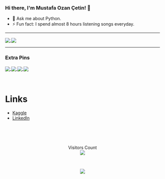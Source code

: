 ### Hi there, I'm Mustafa Ozan Çetin! 👋

<!-- 🌱 I’m currently learning about AI. -->
- 💬 Ask me about Python.
- ⚡ Fun fact: I spend almost 8 hours listening songs everyday.

<!--
**Languages and Tools:**  

<code><img height="40" src="https://raw.githubusercontent.com/github/explore/80688e429a7d4ef2fca1e82350fe8e3517d3494d/topics/python/python.png"></code>
<code><img height="40" src="https://raw.githubusercontent.com/github/explore/80688e429a7d4ef2fca1e82350fe8e3517d3494d/topics/flask/flask.png"></code>
<code><img height="40" src="https://raw.githubusercontent.com/github/explore/80688e429a7d4ef2fca1e82350fe8e3517d3494d/topics/json/json.png"></code>
<code><img height="40" src="https://raw.githubusercontent.com/github/explore/80688e429a7d4ef2fca1e82350fe8e3517d3494d/topics/qt/qt.png"></code>
<code><img height="40" src="https://raw.githubusercontent.com/github/explore/80688e429a7d4ef2fca1e82350fe8e3517d3494d/topics/sql/sql.png"></code>
<code><img height="40" src="https://raw.githubusercontent.com/github/explore/80688e429a7d4ef2fca1e82350fe8e3517d3494d/topics/unity/unity.png"></code>
<code><img height="40" src="https://raw.githubusercontent.com/github/explore/80688e429a7d4ef2fca1e82350fe8e3517d3494d/topics/csharp/csharp.png"></code>
<code><img height="40" src="https://raw.githubusercontent.com/github/explore/80688e429a7d4ef2fca1e82350fe8e3517d3494d/topics/bootstrap/bootstrap.png"></code>-->
<hr>
<a href="https://github.com/mozancetin">
  <img align="center" src="https://github-readme-stats.vercel.app/api?username=mozancetin&&show_icons=true&theme=radical" />
</a>

<!-- title_color=ffffff&icon_color=bb2acf&text_color=daf7dc&bg_color=151515 -->

<a href="https://github.com/mozancetin">
  <img align="center" src="https://github-readme-stats.vercel.app/api/top-langs/?username=mozancetin&theme=radical&hide_langs_below=0" />
</a>

<hr>
<h3> Extra Pins </h3>

<a href="https://github.com/mozancetin/HistoryFetcher">
  <img align="center" src="https://github-readme-stats.vercel.app/api/pin/?username=mozancetin&repo=HistoryFetcher&theme=radical" />
</a>

<a href="https://github.com/mozancetin/Staj-I">
  <img align="center" src="https://github-readme-stats.vercel.app/api/pin/?username=mozancetin&repo=Staj-I&theme=radical" />
</a>

<a href="https://github.com/mozancetin/JPGInjector">
  <img align="center" src="https://github-readme-stats.vercel.app/api/pin/?username=mozancetin&repo=JPGInjector&theme=radical" />
</a>

<a href="https://github.com/mozancetin/Python-Dataframe-Editor">
  <img align="center" src="https://github-readme-stats.vercel.app/api/pin/?username=mozancetin&repo=Python-Dataframe-Editor&theme=radical" />
</a>

<br>
<br>
<br>
<h1> Links </h1>

- [Kaggle](https://www.kaggle.com/mozancetin)
- [LinkedIn](https://www.linkedin.com/in/mustafaozancetin/)

<br>
<br>
<br>

<p align="center"> 
  Visitors Count<br>
  <img src="https://profile-counter.glitch.me/mozancetin/count.svg" />
</p>

<br>

<p align="center">
  <a href="https://www.codewars.com/users/mozancetin" target="_blank">
    <img align="center" src="https://www.codewars.com/users/mozancetin/badges/large" />
  </a>
</p>
